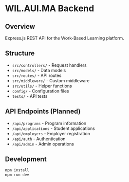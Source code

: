 # WIL.AUI.MA Backend

## Overview
Express.js REST API for the Work-Based Learning platform.

## Structure
- `src/controllers/` - Request handlers
- `src/models/` - Data models
- `src/routes/` - API routes
- `src/middleware/` - Custom middleware
- `src/utils/` - Helper functions
- `config/` - Configuration files
- `tests/` - API tests

## API Endpoints (Planned)
- `/api/programs` - Program information
- `/api/applications` - Student applications
- `/api/employers` - Employer registration
- `/api/auth` - Authentication
- `/api/admin` - Admin operations

## Development
```bash
npm install
npm run dev
```
